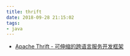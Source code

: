 ```yaml
---
title: thrift
date: 2018-09-28 21:15:02
tags:
- java
---
```



- [Apache Thrift - 可伸缩的跨语言服务开发框架](https://www.ibm.com/developerworks/cn/java/j-lo-apachethrift/index.html)